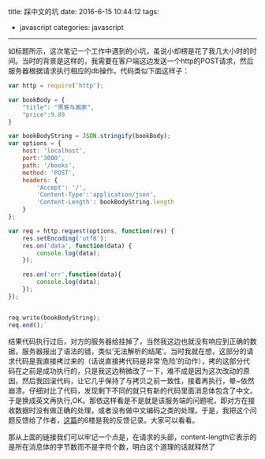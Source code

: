 title: 踩中文的坑 
date: 2016-6-15 10:44:12
tags:
- javascript 
categories: javascript
---
如标题所示，这次笔记一个工作中遇到的小坑，虽说小却楞是花了我几大小时的时间。当时的背景是这样的，我需要在客户端这边发送一个http的POST请求，然后服务器根据请求执行相应的db操作。代码类似下面这样子：

```javascript
var http = require('http');

var bookBody = {
    "title": "黑客与画家",
    "price":9.89
}

var bookBodyString = JSON.stringify(bookBody);
var options = {
    host: 'localhost',
    port:'3000',
    path: '/books',
    method: 'POST',
    headers: {
        'Accept': '/',
        'Content-Type':'application/json',
        'Content-Length': bookBodyString.length
    }
};

var req = http.request(options, function(res) {
    res.setEncoding('utf8');
    res.on('data', function(data) {
        console.log(data);
    });

    res.on('err',function(data){
        console.log(data);
    });
});


req.write(bookBodyString);
req.end();`
```

结果代码执行过后，对方的服务器给挂掉了，当然我这边也就没有响应到正确的数据，服务器报出了语法的错，类似‘无法解析的结尾’。当时我就在想，这部分的请求代码是我直接拷过来的（话说直接拷代码是非常‘危险’的动作），拷的这部分代码在之前是成功执行的，只是我这边稍微改了一下，难不成是因为这次改动的原因，然后我回滚代码，让它几乎保持了与拷贝之前一致性，接着再执行，晕~依然崩溃。仔细对比了代码，发现剩下不同的就只有新的代码里面消息体包含了中文。于是换成英文再执行,OK。那依这样看是不是就是该服务端的问题呢，即对方在接收数据时没有做正确的处理，或者没有做中文编码之类的处理。于是，我把这个问题反馈给了作者，[这篇](https://github.com/TossShinHwa/node-odata/issues/57 "色拉油啊油")的6楼是我的反馈记录。大家可以看看。

那从上面的链接我们可以牢记一个点是，在请求的头部，content-length它表示的是所在消息体的字节数而不是字符个数，明白这个道理的话就释然了

